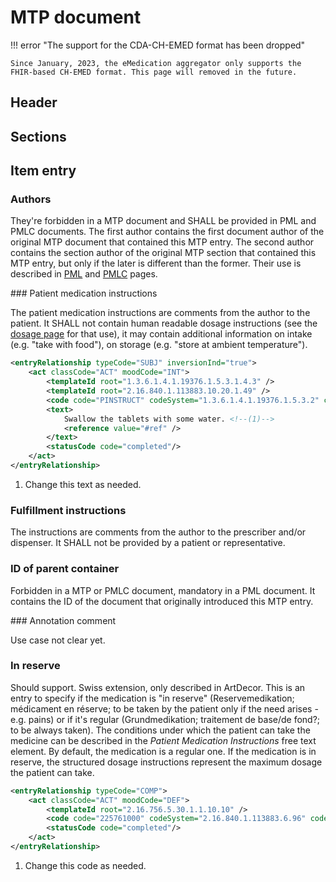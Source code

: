 # MTP document

!!! error "The support for the CDA-CH-EMED format has been dropped"

    Since January, 2023, the eMedication aggregator only supports the FHIR-based CH-EMED format. This page will removed in the future.

## Header

## Sections

## Item entry

### Authors

They're forbidden in a MTP document and SHALL be provided in PML and PMLC documents.
The first author contains the first document author of the original MTP document that contained this MTP entry.
The second author contains the section author of the original MTP section that contained this MTP entry, but only if the later is different than the former.
Their use is described in [PML](pml.md) and [PMLC](pmlc.md) pages.


### Patient medication instructions

The patient medication instructions are comments from the author to the patient.
It SHALL not contain human readable dosage instructions (see the [dosage page](dosage.md) for that use), it may contain additional information on intake (e.g. "take with food"), on storage (e.g. "store at ambient temperature").

```xml title="Example usage of the patient medication instructions"
<entryRelationship typeCode="SUBJ" inversionInd="true">
    <act classCode="ACT" moodCode="INT">
        <templateId root="1.3.6.1.4.1.19376.1.5.3.1.4.3" />
        <templateId root="2.16.840.1.113883.10.20.1.49" />
        <code code="PINSTRUCT" codeSystem="1.3.6.1.4.1.19376.1.5.3.2" codeSystemName="IHEActCode" />
        <text>
            Swallow the tablets with some water. <!--(1)-->
            <reference value="#ref" />
        </text>
        <statusCode code="completed"/>
    </act>
</entryRelationship>
```

  1.  Change this text as needed.

### Fulfillment instructions

The instructions are comments from the author to the prescriber and/or dispenser.
It SHALL not be provided by a patient or representative.

### ID of parent container

Forbidden in a MTP or PMLC document, mandatory in a PML document. It contains the ID of the document that originally introduced this MTP entry.

### Annotation comment

Use case not clear yet.

### In reserve

<span class="should-support">Should support</span>. Swiss extension, only described in ArtDecor.
This is an entry to specify if the medication is "in reserve" (Reservemedikation; médicament en réserve; to be taken by the patient only if the need arises - e.g. pains) or if it's regular (Grundmedikation; traitement de base/de fond?; to be always taken).
The conditions under which the patient can take the medicine can be described in the _Patient Medication Instructions_ free text element.
By default, the medication is a regular one.
If the medication is in reserve, the structured dosage instructions represent the maximum dosage the patient can take.

```xml title="Example usage of the in reserve extension"
<entryRelationship typeCode="COMP">
    <act classCode="ACT" moodCode="DEF">
        <templateId root="2.16.756.5.30.1.1.10.10" />
        <code code="225761000" codeSystem="2.16.840.1.113883.6.96" codeSystemName="SNOMED Clinical Terms" displayName="As required (qualifier value)" /> <!--(1)-->
        <statusCode code="completed"/>
    </act>
</entryRelationship>
```

  1.  Change this code as needed.

<!-- TODO parties qui ne sont pas remplissables par le patient -->

